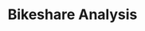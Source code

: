 ---
inProgress: false
title: "Bikeshare Analysis"
description: "A data analytics case study exploring bikeshare usage patterns"
img_alt: "Bikeshare Analysis"
link: "https://github.com/georgejieh/bikeshare-analysis"
tags: ["SQL", "R", "Excel", "Tableau"]
imgSrc: "bikeshare-analysis"
---